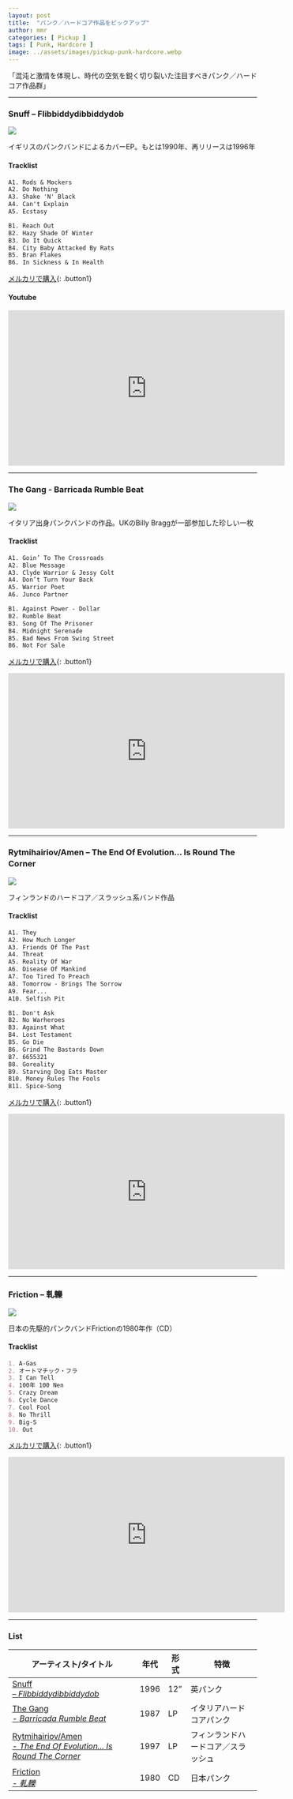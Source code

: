 ```yaml
---
layout: post
title:  "パンク／ハードコア作品をピックアップ"
author: mmr
categories: [ Pickup ]
tags: [ Punk, Hardcore ]
image: ../assets/images/pickup-punk-hardcore.webp
---
```


「混沌と激情を体現し、時代の空気を鋭く切り裂いた注目すべきパンク／ハードコア作品群」

<hr>

### Snuff – Flibbiddydibbiddydob
<a href="https://jp.mercari.com/item/m21120251672?afid=6142608987"><img src="../assets/images/Snuff%20%E2%80%93%20Flibbiddydibbiddydob.jpg"></a>

イギリスのパンクバンドによるカバーEP。もとは1990年、再リリースは1996年

#### Tracklist
```md
A1. Rods & Mockers
A2. Do Nothing
A3. Shake 'N' Black
A4. Can't Explain
A5. Ecstasy

B1. Reach Out
B2. Hazy Shade Of Winter
B3. Do It Quick
B4. City Baby Attacked By Rats
B5. Bran Flakes
B6. In Sickness & In Health
```


[メルカリで購入](https://jp.mercari.com/item/m21120251672?afid=6142608987){: .button1}


#### Youtube
<iframe width="560" height="315" src="https://www.youtube.com/embed/Mx_z6vLGOrg?si=mzzX-VZTSz4bUWEk" title="YouTube video player" frameborder="0" allow="accelerometer; autoplay; clipboard-write; encrypted-media; gyroscope; picture-in-picture; web-share" referrerpolicy="strict-origin-when-cross-origin" allowfullscreen></iframe>

<hr>

### The Gang - Barricada Rumble Beat
<a href="https://jp.mercari.com/item/m64968588416?afid=6142608987"><img src="../assets/images/The%20Gang%20%E2%80%93%20Barricada%20Rumble%20Beat.jpg"></a>


イタリア出身パンクバンドの作品。UKのBilly Braggが一部参加した珍しい一枚

#### Tracklist
```md
A1. Goin’ To The Crossroads
A2. Blue Message
A3. Clyde Warrior & Jessy Colt
A4. Don’t Turn Your Back
A5. Warrior Poet
A6. Junco Partner

B1. Against Power - Dollar
B2. Rumble Beat
B3. Song Of The Prisoner
B4. Midnight Serenade
B5. Bad News From Swing Street
B6. Not For Sale
```

[メルカリで購入](https://jp.mercari.com/item/m64968588416?afid=6142608987){: .button1}

<iframe width="560" height="315" src="https://www.youtube.com/embed/uIEjRm21s9c?si=CZzwJ3KN13rGYC09" title="YouTube video player" frameborder="0" allow="accelerometer; autoplay; clipboard-write; encrypted-media; gyroscope; picture-in-picture; web-share" referrerpolicy="strict-origin-when-cross-origin" allowfullscreen></iframe>

<hr>

### Rytmihairiov/Amen – The End Of Evolution... Is Round The Corner　
<a href="https://jp.mercari.com/item/m23657412972?afid=6142608987"><img src="../assets/images/RytmihairiovAmen%20%E2%80%93%20The%20End%20Of%20Evolution...%20...Is%20Round%20The%20Corner.jpg"></a>

フィンランドのハードコア／スラッシュ系バンド作品

#### Tracklist
```md
A1. They
A2. How Much Longer
A3. Friends Of The Past
A4. Threat
A5. Reality Of War
A6. Disease Of Mankind
A7. Too Tired To Preach
A8. Tomorrow - Brings The Sorrow
A9. Fear...
A10. Selfish Pit

B1. Don't Ask
B2. No Warheroes
B3. Against What
B4. Lost Testament
B5. Go Die
B6. Grind The Bastards Down
B7. 6655321
B8. Goreality
B9. Starving Dog Eats Master
B10. Money Rules The Fools
B11. Spice-Song

```

[メルカリで購入](https://jp.mercari.com/item/m23657412972?afid=6142608987){: .button1}

<iframe width="560" height="315" src="https://www.youtube.com/embed/QPqPvrnNB1c?si=BhCSsU2LP2Tnrs6U" title="YouTube video player" frameborder="0" allow="accelerometer; autoplay; clipboard-write; encrypted-media; gyroscope; picture-in-picture; web-share" referrerpolicy="strict-origin-when-cross-origin" allowfullscreen></iframe>

<hr>

### Friction – 軋轢
<a href="https://jp.mercari.com/item/m28248906619?afid=6142608987"><img src="../assets/images/Friction%20%E2%80%93%20%E8%BB%8B%E8%BD%A2.jpg"></a>

日本の先駆的パンクバンドFrictionの1980年作（CD）

#### Tracklist
```md
1. A-Gas
2. オートマチック・フラ 
3. I Can Tell
4. 100年 100 Nen
5. Crazy Dream
6. Cycle Dance
7. Cool Fool
8. No Thrill
9. Big-S
10. Out
```

[メルカリで購入](https://jp.mercari.com/item/m28248906619?afid=6142608987){: .button1}

<iframe width="560" height="315" src="https://www.youtube.com/embed/CCiVZYQpJr0?si=axUznw0EJG8JEibJ" title="YouTube video player" frameborder="0" allow="accelerometer; autoplay; clipboard-write; encrypted-media; gyroscope; picture-in-picture; web-share" referrerpolicy="strict-origin-when-cross-origin" allowfullscreen></iframe>

<hr>


### List

<div class="table-border">
<table>
  <thead>
    <tr>
      <th>アーティスト/タイトル</th>
      <th>年代</th>
      <th>形式</th>
      <th>特徴</th>
    </tr>
  </thead>
  <tbody>
    <tr>
      <td><a href="https://jp.mercari.com/item/m73468913640?afid=6142608987">Snuff  <br />– <em>Flibbiddydibbiddydob</em></a></td>
      <td>1996</td>
      <td>12”</td>
      <td>英パンク</td>
    </tr>
    <tr>
      <td><a href="https://jp.mercari.com/item/m64968588416?afid=6142608987">The Gang <br />- <em>Barricada Rumble Beat</em></a></td>
      <td>1987</td>
      <td>LP</td>
      <td>イタリアハードコアパンク</td>
    </tr>
    <tr>
      <td><a href="https://jp.mercari.com/item/m28248906619?afid=6142608987">Rytmihairiov/Amen <br />- <em>The End Of Evolution... Is Round The Corner</em></a></td>
      <td>1997</td>
      <td>LP</td>
      <td>フィンランドハードコア／スラッシュ</td>
    </tr>
    <tr>
      <td><a href="https://jp.mercari.com/item/m28248906619?afid=6142608987">Friction <br />- <em>軋轢</em></a></td>
      <td>1980</td>
      <td>CD</td>
      <td>日本パンク</td>
    </tr>
  </tbody>
</table>
</div>